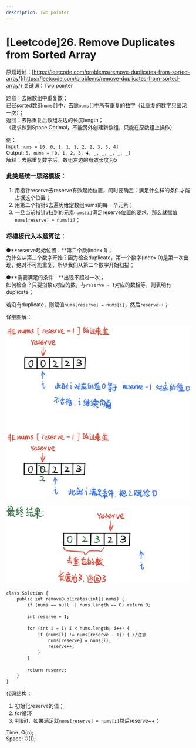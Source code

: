 ```yaml
---
description: Two pointer
---
```


# \[Leetcode\]26. Remove Duplicates from Sorted Array

原题地址：[https://leetcode.com/problems/remove-duplicates-from-sorted-array/](https://leetcode.com/problems/remove-duplicates-from-sorted-array/) 关键词：Two pointer

题意：去除数组中重复数；  
已经sorted数组`nums[]`中，去除`nums[]`中所有重复的数字（让重复的数字只出现一次）；  
返回：去除重复后数组左边的长度length；  
（要求做到Space Optimal，不能另外创建新数组，只能在原数组上操作）

例：  
Input: `nums = [0, 0, 1, 1, 1, 2, 2, 3, 3, 4]`  
Output: `5, nums = [0, 1, 2, 3, 4, _, _, _, _, _]`  
解释：去除重复数字后，数组左边的有效长度为5



### 此类题统一思路模板：

1. 用指针reserve去reserve有效起始位置，同时要确定：满足什么样的条件才能占据这个位置；
2. 用第二个指针`i`去遍历给定数组nums的每一个元素；
3. 一旦当前指针`i`扫到的元素`nums[i]`满足reserve位置的要求，那么就赋值`nums[reserve] = nums[i]`；



### 将模板代入本题算法：

●**reserve起始位置：**第二个数\(index 1\)；  
为什么从第二个数字开始？因为检查duplicate，第一个数字\(index 0\)是第一次出现，绝对不可能重复，所以我们从第二个数字开始扫描；

●**需要满足的条件：**出现不超过一次；  
如何检查？只要指数`i`对应的数，与`reserve - 1`对应的数相等，则表明有duplicate；

若没有duplicate，则赋值`nums[reserve] = nums[i]`，然后`reserve++`；

详细图解：

![](../.gitbook/assets/img_6377.jpg)



![](../.gitbook/assets/img_6379.jpg)

```text
class Solution {
    public int removeDuplicates(int[] nums) {
        if (nums == null || nums.length == 0) return 0;
        
        int reserve = 1;
        
        for (int i = 1; i < nums.length; i++) {
            if (nums[i] != nums[reserve - 1]) { //注意
                nums[reserve] = nums[i];
                reserve++;
            }
        }
        
        return reserve;
    }
}
```

代码结构：  
1. 初始化reserve的值；  
2. for循环  
3. 判断if，如果满足就`nums[reserve] = nums[i]`然后reserve++；

Time: O\(n\);  
Space: O\(1\);


